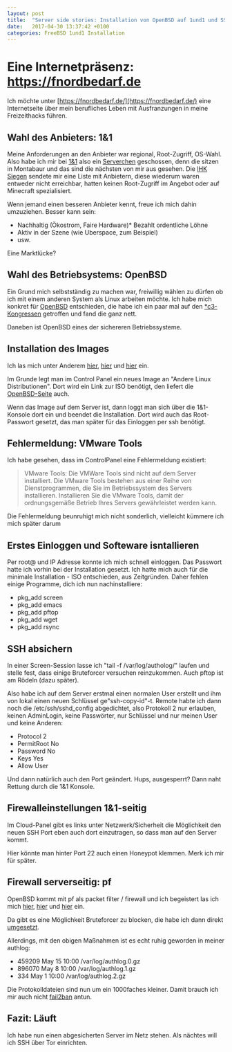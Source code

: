 ```yaml
---
layout: post
title:  "Server side stories: Installation von OpenBSD auf 1und1 und SSH"
date:   2017-04-30 13:37:42 +0100
categories: FreeBSD 1und1 Installation
---
```


Eine Internetpräsenz: https://fnordbedarf.de
==========================

Ich möchte unter [https://fnordbedarf.de/](https://fnordbedarf.de/)  eine Internetseite über mein berufliches Leben mit Ausfranzungen in meine Freizeithacks führen.

Wahl des Anbieters: 1&1
-------------------------------

Meine Anforderungen an den Anbieter war regional, Root-Zugriff, OS-Wahl. Also habe ich mir bei [1&1](https://www.1and1.com/) also ein [Serverchen](https://www.1and1.com/vps-hosting)  geschossen, denn die sitzen in Montabaur und das sind die nächsten von mir aus gesehen. 
Die [IHK Siegen](http://www.ihk-siegen.de/) sendete mir eine Liste mit Anbietern, diese wiederum waren entweder nicht erreichbar, hatten keinen Root-Zugriff im Angebot oder auf Minecraft spezialisiert. 

Wenn jemand einen besseren Anbieter kennt, freue ich mich dahin umzuziehen. Besser kann sein: 
- Nachhaltig (Ökostrom, Faire Hardware)* Bezahlt ordentliche Löhne
- Aktiv in der Szene (wie Uberspace, zum Beispiel)
- usw. 

Eine Marktlücke? 

Wahl des Betriebsystems: OpenBSD
----------------------------------------------

Ein Grund mich selbstständig zu machen war, freiwillig wählen zu dürfen ob ich mit einem anderen System als Linux arbeiten möchte. Ich habe mich konkret für [OpenBSD](https://www.openbsd.org/) entschieden, die habe ich ein paar mal auf den [*c3-Kongressen](https://events.ccc.de/)  getroffen und fand die ganz nett.

Daneben ist OpenBSD eines der sichereren Betriebssysteme. 

Installation des Images
-----------------------------

Ich las mich unter Anderem [hier](https://wiki.installgentoo.com/index.php/OpenBSD), [hier](https://mirror.hs-esslingen.de/pub/OpenBSD/6.1/amd64/) und [hier](https://www.virtualbox.org/wiki/Linux_Downloads) ein.  

Im Grunde legt man im Control Panel ein neues Image an "Andere Linux Distributionen". Dort wird ein Link zur ISO benötigt, den liefert die [OpenBSD-Seite](https://www.openbsd.org/faq/faq4.html#Download) auch. 

Wenn das Image auf dem Server ist, dann loggt man sich über die 1&1-Konsole dort ein und beendet die Installation. Dort wird auch das Root-Passwort gesetzt, das man später für das Einloggen per ssh benötigt. 

Fehlermeldung: VMware Tools
--------------------------------------
Ich habe gesehen, dass im ControlPanel eine Fehlermeldung existiert: 
> VMware Tools: Die VMWare Tools sind nicht auf dem Server installiert. Die VMware Tools bestehen aus einer Reihe von Dienstprogrammen, die Sie im Betriebssystem des Servers installieren. Installieren Sie die VMware Tools, damit der ordnungsgemäße Betrieb Ihres Servers gewährleistet werden kann. 

Die Fehlermeldung beunruhigt mich nicht sonderlich, vielleicht kümmere ich mich später darum 

Erstes Einloggen und Softeware isntallieren
-------------------------------------------------------

Per root@ und IP Adresse konnte ich mich schnell einloggen. Das Passwort hatte ich vorhin bei der Installation gesetzt. Ich hatte mich auch für die minimale Installation - ISO entschieden, aus Zeitgründen. Daher fehlen einige Programme, dich ich nun nachinstalliere: 

- pkg_add screen
- pkg_add emacs
- pkg_add pftop
- pkg_add wget
- pkg_add rsync

SSH absichern
-------------------

In einer Screen-Session lasse ich "tail -f /var/log/autholog/" laufen und stelle fest, dass einige Bruteforcer versuchen reinzukommen. Auch pftop ist am Rödeln (dazu später). 

Also habe ich auf dem Server erstmal einen normalen User erstellt und ihm von lokal einen neuen Schlüssel ge"ssh-copy-id"-t. Remote habte ich dann noch die /etc/ssh/sshd_config abgedichtet, also Protokoll 2 nur erlauben, keinen AdminLogin, keine Passwörter, nur Schlüssel und nur meinen User und keine Anderen: 
 - Protocol 2
 - PermitRoot No 
 - Password No
 - Keys Yes
 - Allow User
 
 Und dann natürlich auch den Port geändert. Hups, ausgesperrt? Dann naht Rettung durch die 1&1 Konsole.

Firewalleinstellungen 1&1-seitig
---------------------------------------

Im Cloud-Panel gibt es links unter Netzwerk/Sicherheit die Möglichkeit den neuen SSH Port eben auch dort einzutragen, so dass man auf den Server kommt. 

Hier könnte man hinter Port 22 auch einen Honeypot klemmen. Merk ich mir für später.

Firewall serverseitig: pf
-----------------------------

OpenBSD kommt mit pf als packet filter / firewall und ich begeistert las ich mich [hier](https://www.openbsd.org/faq/pf/rdr.html), [hier](https://bsdly.blogspot.de/2017/04/forcing-password-gropers-through.html) und [hier](https://home.nuug.no/~peter/pf/newest/) ein. 

Da gibt es eine Möglichkeit Bruteforcer zu blocken, die habe ich dann direkt [umgesetzt](https://github.com/khiekmann/dotfiles/blob/master/etc/pf.conf). 
 
Allerdings, mit den obigen Maßnahmen ist es echt ruhig geworden in meiner authlog: 
* 459209 May 15 10:00 /var/log/authlog.0.gz
* 896070 May  8 10:00 /var/log/authlog.1.gz
* 334 May  1 10:00 /var/log/authlog.2.gz

Die Protokolldateien sind nun um ein 1000faches kleiner. Damit brauch ich mir auch nicht [fail2ban](https://hilfe-center.1und1.de/hosting/sicherheit-c10084638/dedicated-server-c10084651/brute-force-angriffe-mit-fail2ban-abwehren-a10795327.html) antun.


Fazit: Läuft
--------------

Ich habe nun einen abgesicherten Server im Netz stehen. Als nächtes will ich SSH über Tor einrichten.